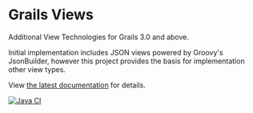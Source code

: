 # Grails Views

Additional View Technologies for Grails 3.0 and above.

Initial implementation includes JSON views powered by Groovy's JsonBuilder, however this project provides the basis for implementation other view types.

View [the latest documentation](https://grails.github.io/grails-views/latest/) for details. 


[![Java CI](https://github.com/grails/grails-views/actions/workflows/gradle.yml/badge.svg?branch=2.0.x)](https://github.com/grails/grails-views/actions/workflows/gradle.yml)
